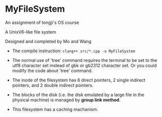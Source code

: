 # MyFileSystem

An assignment of tongji's OS course

A UnixV6-like file system

Designed and completed by Mo and Wang

* The compile instruction: `clang++ src/*.cpp -o MyFileSystem`

* The normal use of 'tree' command requires 
the terminal to be set to the utf8 character set
instead of gbk or gb2312 character set. 
Or you could modify the code about 'tree' command. 

* The inode of the filesystem has 6 direct pointers, 
2 single indirect pointers, and 2 double indirect pointers. 

* The blocks of the disk 
(i.e. the disk emulated by a large file in the physical machine) 
is managed by **group link method**. 

* This filesystem has a caching machanism.


